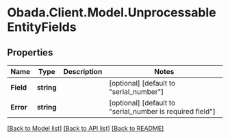 
# Obada.Client.Model.UnprocessableEntityFields

## Properties

Name | Type | Description | Notes
------------ | ------------- | ------------- | -------------
**Field** | **string** |  | [optional] [default to "serial_number"]
**Error** | **string** |  | [optional] [default to "serial_number is required field"]

[[Back to Model list]](../README.md#documentation-for-models)
[[Back to API list]](../README.md#documentation-for-api-endpoints)
[[Back to README]](../README.md)

